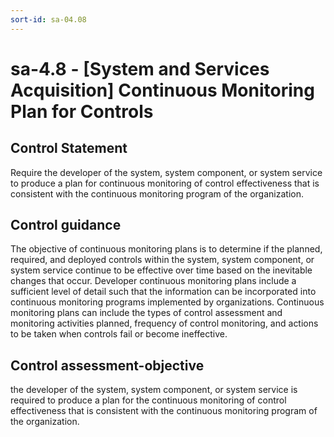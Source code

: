 ```yaml
---
sort-id: sa-04.08
---
```


# sa-4.8 - \[System and Services Acquisition\] Continuous Monitoring Plan for Controls

## Control Statement

Require the developer of the system, system component, or system service to produce a plan for continuous monitoring of control effectiveness that is consistent with the continuous monitoring program of the organization.

## Control guidance

The objective of continuous monitoring plans is to determine if the planned, required, and deployed controls within the system, system component, or system service continue to be effective over time based on the inevitable changes that occur. Developer continuous monitoring plans include a sufficient level of detail such that the information can be incorporated into continuous monitoring programs implemented by organizations. Continuous monitoring plans can include the types of control assessment and monitoring activities planned, frequency of control monitoring, and actions to be taken when controls fail or become ineffective.

## Control assessment-objective

the developer of the system, system component, or system service is required to produce a plan for the continuous monitoring of control effectiveness that is consistent with the continuous monitoring program of the organization.
